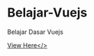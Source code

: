 # Belajar-Vuejs
Belajar Dasar Vuejs

<a href="https://intom99.github.io/Belajar-Vuejs/">View Here</>

